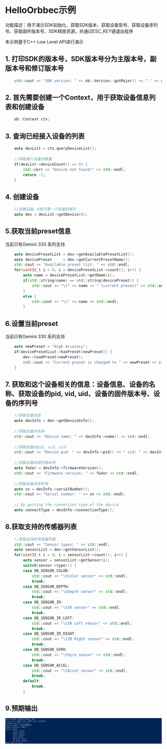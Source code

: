 # HelloOrbbec示例


功能描述：用于演示SDK初始化、获取SDK版本、获取设备型号、获取设备序列号、获取固件版本号、SDK释放资源，并通过ESC_KEY键退出程序

本示例基于C++ Low Level API进行演示

## 1. 打印SDK的版本号，SDK版本号分为主版本号，副版本号和修订版本号
```cpp
    std::cout << "SDK version: " << ob::Version::getMajor() << "." << ob::Version::getMinor() << "." << ob::Version::getPatch() << std::endl;
```
## 2. 首先需要创建一个Context，用于获取设备信息列表和创建设备
```cpp
    ob::Context ctx;
```
## 3. 查询已经接入设备的列表
```cpp
    auto devList = ctx.queryDeviceList();
    
    //获取接入设备的数量
    if(devList->deviceCount() == 0) {
        std::cerr << "Device not found!" << std::endl;
        return -1;
    }
```
## 4. 创建设备
```cpp
    //创建设备，0表示第一个设备的索引
    auto dev = devList->getDevice(0);
```

## 5.获取当前preset信息
当前只有Gemini 330 系列支持
```cpp
    auto devicePresetList = dev->getAvailablePresetList();
    auto devicePreset     = dev->getCurrentPresetName();
    std::cout << "Available preset list: " << std::endl;
    for(uint32_t i = 0; i < devicePresetList->count(); i++) {
        auto name = devicePresetList->getName(i);
        if(std::string(name) == std::string(devicePreset)) {
            std::cout << "\t" << name << " (current preset)" << std::endl;
        }
        else {
            std::cout << "\t" << name << std::endl;
        }
```    

## 6.设置当前preset
当前只有Gemini 330 系列支持
```cpp
    auto newPreset = "High Accuracy";
    if(devicePresetList->hasPreset(newPreset)) {
        dev->loadPreset(newPreset);
        std::cout << "Current preset is changed to " << newPreset << std::endl;
    }
```

## 7. 获取和这个设备相关的信息：设备信息、设备的名称、获取设备的pid, vid, uid、设备的固件版本号、设备的序列号
```cpp
    //获取设备信息
    auto devInfo = dev->getDeviceInfo();
    
    //获取设备的名称
    std::cout << "Device name: " << devInfo->name() << std::endl;
    
    //获取设备的pid, vid, uid
    std::cout << "Device pid: " << devInfo->pid() << " vid: " << devInfo->vid() << " uid: " << devInfo->uid() << std::endl;
    
    //获取设备的固件版本号
    auto fwVer = devInfo->firmwareVersion();
    std::cout << "Firmware version: " << fwVer << std::endl;
    
    //获取设备的序列号
    auto sn = devInfo->serialNumber();
    std::cout << "Serial number: " << sn << std::endl;
    
    // By getting the connection type of the device
    auto connectType = devInfo->connectionType();
```
## 8.获取支持的传感器列表
```cpp
    //获取支持的传感器列表
    std::cout << "Sensor types: " << std::endl;
    auto sensorList = dev->getSensorList();
    for(uint32_t i = 0; i < sensorList->count(); i++) {
        auto sensor = sensorList->getSensor(i);
        switch(sensor->type()) {
        case OB_SENSOR_COLOR:
            std::cout << "\tColor sensor" << std::endl;
            break;
        case OB_SENSOR_DEPTH:
            std::cout << "\tDepth sensor" << std::endl;
            break;
        case OB_SENSOR_IR:
            std::cout << "\tIR sensor" << std::endl;
            break;
        case OB_SENSOR_IR_LEFT:
            std::cout << "\tIR Left sensor" << std::endl;
            break;
        case OB_SENSOR_IR_RIGHT:
            std::cout << "\tIR Right sensor" << std::endl;
            break;
        case OB_SENSOR_GYRO:
            std::cout << "\tGyro sensor" << std::endl;
            break;
        case OB_SENSOR_ACCEL:
            std::cout << "\tAccel sensor" << std::endl;
            break;
        default:
            break;
        }
```    


## 9.预期输出


![image](Image/HelloOrbbec.png)